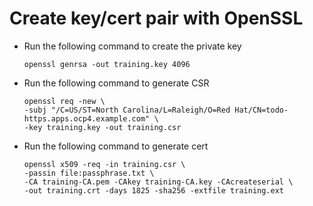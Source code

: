 # Create key/cert pair with OpenSSL

- Run the following command to create the private key
  ```console
  openssl genrsa -out training.key 4096
  ```

- Run the following command to generate CSR
  ```console
  openssl req -new \
  -subj "/C=US/ST=North Carolina/L=Raleigh/O=Red Hat/CN=todo-https.apps.ocp4.example.com" \
  -key training.key -out training.csr
  ```

- Run the following command to generate cert
  ```console
  openssl x509 -req -in training.csr \
  -passin file:passphrase.txt \
  -CA training-CA.pem -CAkey training-CA.key -CAcreateserial \
  -out training.crt -days 1825 -sha256 -extfile training.ext
  ```
